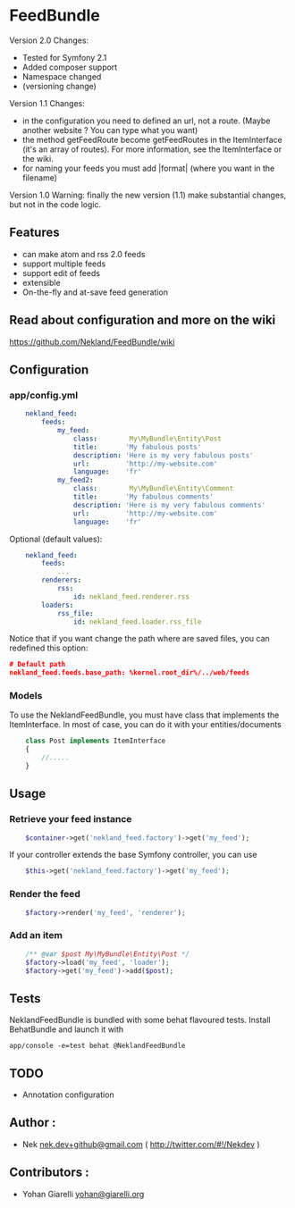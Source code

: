 FeedBundle
===========

Version 2.0
Changes:
 * Tested for Symfony 2.1
 * Added composer support
 * Namespace changed
 * (versioning change)

Version 1.1
Changes:
 * in the configuration you need to defined an url, not a route. (Maybe another website ? You can type what you want)
 * the method getFeedRoute become getFeedRoutes in the ItemInterface (it's an array of routes).
 For more information, see the ItemInterface or the wiki.
 * for naming your feeds you must add |format| (where you want in the filename)


Version 1.0
Warning: finally the new version (1.1) make substantial changes, but not in the code logic.


Features
--------

 * can make atom and rss 2.0 feeds
 * support multiple feeds
 * support edit of feeds
 * extensible
 * On-the-fly and at-save feed generation

Read about configuration and more on the wiki
---------------------------------------------

https://github.com/Nekland/FeedBundle/wiki

Configuration
-------------

### app/config.yml

```YAML
    nekland_feed:
        feeds:
            my_feed:
                class:        My\MyBundle\Entity\Post
                title:       'My fabulous posts'
                description: 'Here is my very fabulous posts'
                url:         'http://my-website.com'
                language:    'fr'
            my_feed2:
                class:        My\MyBundle\Entity\Comment
                title:       'My fabulous comments'
                description: 'Here is my very fabulous comments'
                url:         'http://my-website.com'
                language:    'fr'
```
Optional (default values):
```YAML
    nekland_feed:
        feeds:
            ...
        renderers:
            rss:
                id: nekland_feed.renderer.rss
        loaders:
            rss_file:
                id: nekland_feed.loader.rss_file
```

Notice that if you want change the path where are saved files, you can redefined this option:
```JSON
# Default path
nekland_feed.feeds.base_path: %kernel.root_dir%/../web/feeds
```

### Models

To use the NeklandFeedBundle, you must have class that implements the ItemInterface. In most of case,
you can do it with your entities/documents
```PHP
    class Post implements ItemInterface
    {
        //.....
    }
```
Usage
-----

### Retrieve your feed instance
```PHP
    $container->get('nekland_feed.factory')->get('my_feed');
```
If your controller extends the base Symfony controller, you can use
```PHP
    $this->get('nekland_feed.factory')->get('my_feed');
```

### Render the feed
```PHP
    $factory->render('my_feed', 'renderer');
```
### Add an item
```PHP
    /** @var $post My\MyBundle\Entity\Post */
    $factory->load('my_feed', 'loader');
    $factory->get('my_feed')->add($post);
```



Tests
-----

NeklandFeedBundle is bundled with some behat flavoured tests. Install BehatBundle and launch it with

    app/console -e=test behat @NeklandFeedBundle

TODO
----

 * Annotation configuration

Author :
-------------
 * Nek <nek.dev+github@gmail.com> ( http://twitter.com/#!/Nekdev )

Contributors :
-------------

 * Yohan Giarelli <yohan@giarelli.org>
